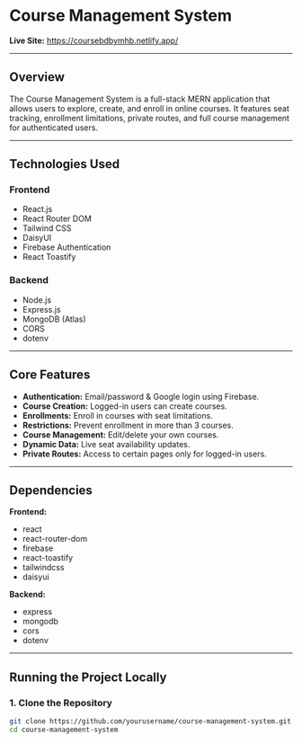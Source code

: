 # Course Management System


**Live Site:** https://coursebdbymhb.netlify.app/

---

## Overview
The Course Management System is a full-stack MERN application that allows users to explore, create, and enroll in online courses. It features seat tracking, enrollment limitations, private routes, and full course management for authenticated users.

---

## Technologies Used

### Frontend
- React.js
- React Router DOM
- Tailwind CSS
- DaisyUI
- Firebase Authentication
- React Toastify

### Backend
- Node.js
- Express.js
- MongoDB (Atlas)
- CORS
- dotenv

---

## Core Features
- **Authentication:** Email/password & Google login using Firebase.
- **Course Creation:** Logged-in users can create courses.
- **Enrollments:** Enroll in courses with seat limitations.
- **Restrictions:** Prevent enrollment in more than 3 courses.
- **Course Management:** Edit/delete your own courses.
- **Dynamic Data:** Live seat availability updates.
- **Private Routes:** Access to certain pages only for logged-in users.

---

## Dependencies
**Frontend:**
- react
- react-router-dom
- firebase
- react-toastify
- tailwindcss
- daisyui

**Backend:**
- express
- mongodb
- cors
- dotenv

---

## Running the Project Locally

### 1. Clone the Repository
```bash
git clone https://github.com/yourusername/course-management-system.git
cd course-management-system
